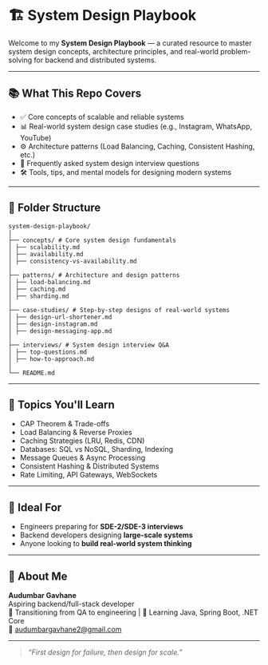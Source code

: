 # 🏗️ System Design Playbook

Welcome to my **System Design Playbook** — a curated resource to master system design concepts, architecture principles, and real-world problem-solving for backend and distributed systems.

---

## 📚 What This Repo Covers

- ✅ Core concepts of scalable and reliable systems
- 📊 Real-world system design case studies (e.g., Instagram, WhatsApp, YouTube)
- ⚙️ Architecture patterns (Load Balancing, Caching, Consistent Hashing, etc.)
- 💬 Frequently asked system design interview questions
- 🛠️ Tools, tips, and mental models for designing modern systems

---

## 📁 Folder Structure
```
system-design-playbook/
│
├── concepts/ # Core system design fundamentals
│ ├── scalability.md
│ ├── availability.md
│ ├── consistency-vs-availability.md
│
├── patterns/ # Architecture and design patterns
│ ├── load-balancing.md
│ ├── caching.md
│ ├── sharding.md
│
├── case-studies/ # Step-by-step designs of real-world systems
│ ├── design-url-shortener.md
│ ├── design-instagram.md
│ ├── design-messaging-app.md
│
├── interviews/ # System design interview Q&A
│ ├── top-questions.md
│ ├── how-to-approach.md
│
└── README.md
```

---

## 🔧 Topics You'll Learn

- CAP Theorem & Trade-offs
- Load Balancing & Reverse Proxies
- Caching Strategies (LRU, Redis, CDN)
- Databases: SQL vs NoSQL, Sharding, Indexing
- Message Queues & Async Processing
- Consistent Hashing & Distributed Systems
- Rate Limiting, API Gateways, WebSockets

---

## 🎯 Ideal For

- Engineers preparing for **SDE-2/SDE-3 interviews**
- Backend developers designing **large-scale systems**
- Anyone looking to **build real-world system thinking**

---

## 👦 About Me

**Audumbar Gavhane**  
Aspiring backend/full-stack developer  
🔄 Transitioning from QA to engineering | 🧠 Learning Java, Spring Boot, .NET Core  
📧 [audumbargavhane2@gmail.com](mailto:audumbargavhane2@gmail.com)

---

> _“First design for failure, then design for scale.”_

